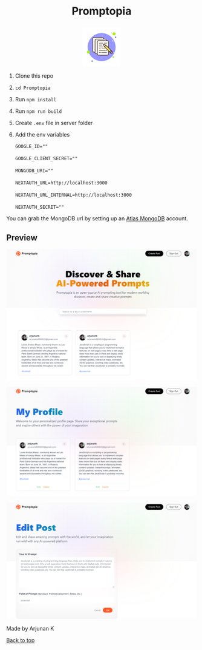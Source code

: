 # <p align="center" id="top">Promptopia</p>
<p align="center" width="50px" height="50px"><img src="./public/assets/images/preview-00.png"/></p>

1. Clone this repo
2. `cd Promptopia`
3. Run `npm install`
4. Run `npm run build`
5. Create `.env` file in server folder
6. Add the env variables 

    ```env
    GOOGLE_ID=""

    GOOGLE_CLIENT_SECRET=""

    MONGODB_URI=""

    NEXTAUTH_URL=http://localhost:3000

    NEXTAUTH_URL_INTERNAL=http://localhost:3000

    NEXTAUTH_SECRET=""
    ```
You can grab the MongoDB url by setting up an [Atlas MongoDB](https://www.mongodb.com/atlas/database) account.

## Preview

![](./public/assets/images/preview-01.png)

![](./public/assets/images/preview-02.png)

![](./public/assets/images/preview-03.png)

Made by Arjunan K

<a href="#top">Back to top</a>